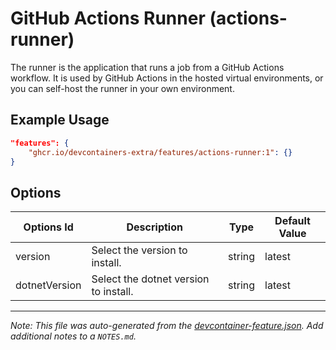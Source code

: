 
# GitHub Actions Runner (actions-runner)

The runner is the application that runs a job from a GitHub Actions workflow. It is used by GitHub Actions in the hosted virtual environments, or you can self-host the runner in your own environment.

## Example Usage

```json
"features": {
    "ghcr.io/devcontainers-extra/features/actions-runner:1": {}
}
```

## Options

| Options Id | Description | Type | Default Value |
|-----|-----|-----|-----|
| version | Select the version to install. | string | latest |
| dotnetVersion | Select the dotnet version to install. | string | latest |



---

_Note: This file was auto-generated from the [devcontainer-feature.json](devcontainer-feature.json).  Add additional notes to a `NOTES.md`._
